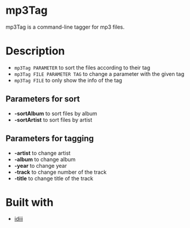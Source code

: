 # mp3Tag
mp3Tag is a command-line tagger for mp3 files.

# Description

* `mp3Tag PARAMETER` to sort the files according to their tag
* `mp3Tag FILE PARAMETER TAG`  to change a parameter with the given tag
* `mp3Tag FILE` to only show the info of the tag

## Parameters for sort
* **-sortAlbum** to sort files by album
* **-sortArtist** to sort files by artist

## Parameters for tagging
* **-artist** to change artist
* **-album** to change album
* **-year** to change year
* **-track** to change number of the track
* **-title** to change title of the track

# Built with
* [idiii](https://hackage.haskell.org/package/idiii)
